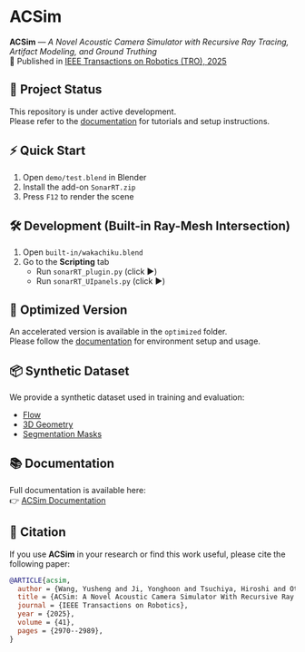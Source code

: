 # ACSim

**ACSim** — *A Novel Acoustic Camera Simulator with Recursive Ray Tracing, Artifact Modeling, and Ground Truthing*  
📄 Published in [IEEE Transactions on Robotics (TRO), 2025](https://ieeexplore.ieee.org/document/10967163)


## 🚧 Project Status

This repository is under active development.  
Please refer to the [documentation](https://sollynoay.github.io/ACSim-docs/) for tutorials and setup instructions.


## ⚡ Quick Start

1. Open `demo/test.blend` in Blender  
2. Install the add-on `SonarRT.zip`  
3. Press `F12` to render the scene


## 🛠️ Development (Built-in Ray-Mesh Intersection)

1. Open `built-in/wakachiku.blend`  
2. Go to the **Scripting** tab  
   - Run `sonarRT_plugin.py` (click ▶️)  
   - Run `sonarRT_UIpanels.py` (click ▶️)


## 🚀 Optimized Version

An accelerated version is available in the `optimized` folder.  
Please follow the [documentation](https://sollynoay.github.io/ACSim-docs/) for environment setup and usage.


## 📦 Synthetic Dataset

We provide a synthetic dataset used in training and evaluation:

- [Flow](http://gofile.me/7aSbh/XhN1d02kj)  
- [3D Geometry](http://gofile.me/7aSbh/NSMrchSxy)  
- [Segmentation Masks](http://gofile.me/7aSbh/ubne7Rgk9)


## 📚 Documentation

Full documentation is available here:  
👉 [ACSim Documentation](https://sollynoay.github.io/ACSim-docs/)


## 📝 Citation

If you use **ACSim** in your research or find this work useful, please cite the following paper:

```bibtex
@ARTICLE{acsim, 
  author = {Wang, Yusheng and Ji, Yonghoon and Tsuchiya, Hiroshi and Ota, Jun and Asama, Hajime and Yamashita, Atsushi},
  title = {ACSim: A Novel Acoustic Camera Simulator With Recursive Ray Tracing, Artifact Modeling, and Ground Truthing}, 
  journal = {IEEE Transactions on Robotics}, 
  year = {2025},
  volume = {41},
  pages = {2970--2989},
}
